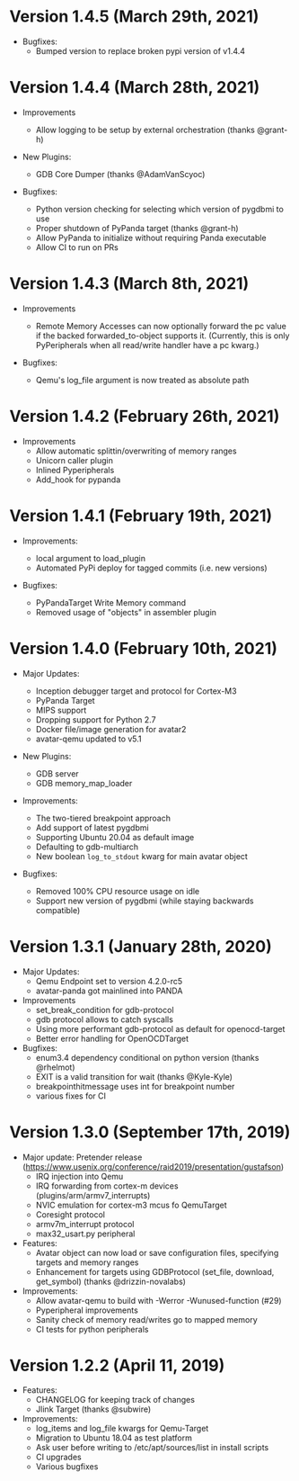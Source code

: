 # Version 1.4.5 (March 29th, 2021)

* Bugfixes:
    * Bumped version to replace broken pypi version of v1.4.4

# Version 1.4.4 (March 28th, 2021)

* Improvements
    * Allow logging to be setup by external orchestration (thanks @grant-h)

* New Plugins:
    * GDB Core Dumper (thanks @AdamVanScyoc)

* Bugfixes:
    * Python version checking for selecting which version of pygdbmi to use
    * Proper shutdown of PyPanda target (thanks @grant-h)
    * Allow PyPanda to initialize without requiring Panda executable
    * Allow CI to run on PRs

# Version 1.4.3 (March 8th, 2021)

* Improvements
    * Remote Memory Accesses can now optionally forward the pc value if the
      backed forwarded_to-object supports it.
      (Currently, this is only PyPeripherals when all read/write handler have a
      pc kwarg.)

* Bugfixes:
    * Qemu's log_file argument is now treated as absolute path

# Version 1.4.2 (February 26th, 2021)

* Improvements
    * Allow automatic splittin/overwriting of memory ranges
    * Unicorn caller plugin
    * Inlined Pyperipherals
    * Add_hook for pypanda


# Version 1.4.1 (February 19th, 2021)

* Improvements:
    * local argument to load_plugin
    * Automated PyPi deploy for tagged commits (i.e. new versions)

* Bugfixes:
    * PyPandaTarget Write Memory command
    * Removed usage of "objects" in assembler plugin

# Version 1.4.0 (February 10th, 2021)

* Major Updates:
    * Inception debugger target and protocol for Cortex-M3
    * PyPanda Target
    * MIPS support
    * Dropping support for Python 2.7
    * Docker file/image generation for avatar2
    * avatar-qemu updated to v5.1

* New Plugins:
    * GDB server
    * GDB memory_map_loader

* Improvements:
    * The two-tiered breakpoint approach
    * Add support of latest pygdbmi
    * Supporting Ubuntu 20.04 as default image
    * Defaulting to gdb-multiarch
    * New boolean `log_to_stdout` kwarg for main avatar object

* Bugfixes:
    * Removed 100% CPU resource usage on idle
    * Support new version of pygdbmi (while staying backwards compatible)


# Version 1.3.1 (January 28th, 2020)

* Major Updates:
    * Qemu Endpoint set to version 4.2.0-rc5
    * avatar-panda got mainlined into PANDA
* Improvements
    * set_break_condition for gdb-protocol
    * gdb protocol allows to catch syscalls
    * Using more performant gdb-protocol as default for openocd-target
    * Better error handling for OpenOCDTarget
* Bugfixes:
    * enum3.4 dependency conditional on python version (thanks @rhelmot)
    * EXIT is a valid transition for wait (thanks @Kyle-Kyle)
    * breakpointhitmessage uses int for breakpoint number
    * various fixes for CI

# Version 1.3.0 (September 17th, 2019)
* Major update: Pretender release (https://www.usenix.org/conference/raid2019/presentation/gustafson)
    * IRQ injection into Qemu
    * IRQ forwarding from cortex-m devices (plugins/arm/armv7_interrupts)
    * NVIC emulation for cortex-m3 mcus fo QemuTarget
    * Coresight protocol
    * armv7m_interrupt protocol
    * max32_usart.py peripheral
* Features:
    * Avatar object can now load or save configuration files, specifying
      targets and memory ranges
    * Enhancement for targets using GDBProtocol (set_file, download, get_symbol)
      (thanks @drizzin-novalabs)
* Improvements:
    * Allow avatar-qemu to build with -Werror -Wunused-function (#29)
    * Pyperipheral improvements
    * Sanity check of memory read/writes go to mapped memory
    * CI tests for python peripherals

# Version 1.2.2 (April 11, 2019)
* Features:
    * CHANGELOG for keeping track of changes
    * Jlink Target (thanks @subwire)
* Improvements:
    * log_items and log_file kwargs for Qemu-Target
    * Migration to Ubuntu 18.04 as test platform
    * Ask user before writing to /etc/apt/sources/list in install scripts
    * CI upgrades
    * Various bugfixes
